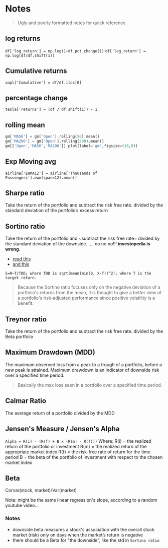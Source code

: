 # Notes

> Ugly and poorly formatted notes for quick reference  



## log returns 

`df['log_return'] = np.log(1+df.pct_change())`
`df['log_return'] = np.log(df/df.shift(1))`


## Cumulative returns 

`aapl['Cumulative'] = df/df.iloc[0]` 



## percentage change 

`tesla['returns'] = (df / df.shift(1)) - 1` 



## rolling mean

```python
gm['MA50'] = gm['Open'].rolling(50).mean()
gm['MA200'] = gm['Open'].rolling(200).mean()
gm[['Open','MA50','MA200']].plot(label='gm',figsize=(16,8))
```



## Exp Moving avg 

`airline['EWMA12'] = airline['Thousands of Passengers'].ewm(span=12).mean()`

## Sharpe ratio 
Take the return of the portfolio and subtract the risk free rate. 
divided by the standard deviation of the portfolio’s excess return

## Sortino ratio 
Take the return of the portfolio and ~subtract the risk free rate~ divided by the standard deviation of the downside. .... no no no!!! **investopedia is wrong**.

* [read this](https://quant.stackexchange.com/q/68556/61970)
* [and this](https://en.wikipedia.org/wiki/Sortino_ratio)

`S=R−T/TDD; where TDD is sqrt(mean(min(0, X-T))^2); where T is the target return.`


> Because the Sortino ratio focuses only on the negative deviation of a portfolio's returns from the mean, it is thought to give a better view of a portfolio's risk-adjusted performance since positive volatility is a benefit.

## Treynor ratio 
Take the return of the portfolio and subtract the risk free rate. 
divided by the Beta portfolio 

## Maximum Drawdown (MDD)
The maximum observed loss from a peak to a trough of a portfolio, before a new peak is attained. Maximum drawdown is an indicator of downside risk over a specified time period.

> Basically the max loss seen in a portfolio over a specified time period.

## Calmar Ratio 
The average return of a portfolio divided by the MDD

## Jensen's Measure / Jensen's Alpha
```Alpha = R(i) - (R(f) + B x (R(m) - R(f)))```
Where:
R(i) = the realized return of the portfolio or investment
R(m) = the realized return of the appropriate market index
R(f) = the risk-free rate of return for the time period
B = the beta of the portfolio of investment with respect to the chosen market index

## Beta
Corvar(stock, market)/Var(market)

Note: might be the same linear regression's slope, according to a random youtube video...

### Notes
- downside beta measures a stock's association with the overall stock market (risk) only on days when the market’s return is negative
- there should be a Beta for "the downside", like the std in `Sortino ratio`